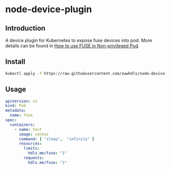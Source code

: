 # node-device-plugin

## Introduction

A device plugin for Kubernetes to expose fuse devices into pod. More details can be found in [How to use FUSE in Non-privileged Pod](https://blog.hdls.me/16792090191128.html).

## Install

```bash
kubectl apply -f https://raw.githubusercontent.com/zwwhdls/node-device-plugin/refs/heads/main/deploy/daemonset.yaml
```

## Usage

```yaml
apiVersion: v1
kind: Pod
metadata:
  name: fuse
spec:
  containers:
    - name: test
      image: centos
      command: [ "sleep",  "infinity" ]
      resources:
        limits:
          hdls.me/fuse: "1"
        requests:
          hdls.me/fuse: "1"
```
